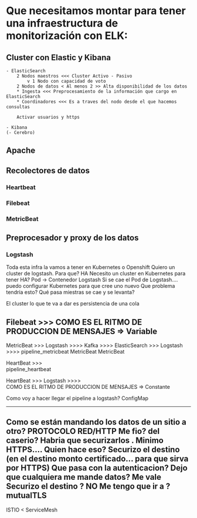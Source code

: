 # Que necesitamos montar para tener una infraestructura de monitorización con ELK:

## Cluster con Elastic y Kibana
    - ElasticSearch
        2 Nodos maestros <<< Cluster Activo - Pasivo
            v 1 Nodo con capacidad de voto
        2 Nodos de datos < Al menos 2 >> Alta disponibilidad de los datos
        * Ingesta <<< Preprocesamiento de la información que cargo en ElasticSearch
        * Coordinadores <<< Es a traves del nodo desde el que hacemos consultas
        
        Activar usuarios y https            
        
    - Kibana
    (- Cerebro)

## Apache

## Recolectores de datos

### Heartbeat
### Filebeat
### MetricBeat

## Preprocesador y proxy de los datos

### Logstash


Toda esta infra la vamos a tener en Kubernetes o Openshift
Quiero un cluster de logstash. Para que? HA
    Necesito un cluster en Kubernetes para tener HA?
        Pod -> Contenedor Logstash
        Si se cae el Pod de Logstash.... puedo configurar Kubernetes para que cree uno nuevo
            Que problema tendría esto?
                Qué pasa miestras se cae y se levanta?

El cluster lo que te va a dar es persistencia de una cola

Filebeat        >>>
COMO ES EL RITMO DE PRODUCCION DE MENSAJES => Variable
------------
MetricBeat      >>>     Logstash        >>>>    Kafka    >>>>       ElasticSearch
                >>>     Logstash        >>>>
                        pipeline_metricbeat
MetricBeat
MetricBeat

HeartBeat       >>>     
                        pipeline_heartbeat


HeartBeat       >>>     Logstash        >>>>   
COMO ES EL RITMO DE PRODUCCION DE MENSAJES => Constante

Como voy a hacer llegar el pipeline a logstash?
    ConfigMap
    
-----
Como se están mandando los datos de un sitio a otro? PROTOCOLO RED/HTTP
Me fio? del caserio? Habria que securizarlos . Minimo HTTPS.... Quien hace eso?
    Securizo el destino (en el destino monto certificado... para que sirva por HTTPS)
Que pasa con la autenticacion?
Dejo que cualquiera me mande datos?
Me vale Securizo el destino ? NO
Me tengo que ir a ? mutualTLS
-----
ISTIO < ServiceMesh